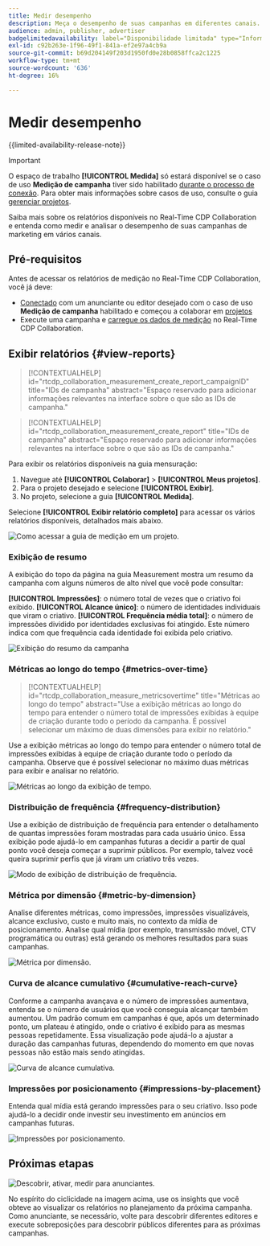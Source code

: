 ```yaml
---
title: Medir desempenho
description: Meça o desempenho de suas campanhas em diferentes canais. Saiba como usar e interpretar vários relatórios.
audience: admin, publisher, advertiser
badgelimitedavailability: label="Disponibilidade limitada" type="Informative" url="https://helpx.adobe.com/br/legal/product-descriptions/real-time-customer-data-platform-collaboration.html newtab=true"
exl-id: c92b263e-1f96-49f1-841a-ef2e97a4cb9a
source-git-commit: b69d204149f203d1950fd0e28b0858ffca2c1225
workflow-type: tm+mt
source-wordcount: '636'
ht-degree: 16%

---
```


# Medir desempenho

{{limited-availability-release-note}}

>[!IMPORTANT]
>
>O espaço de trabalho **[!UICONTROL Medida]** só estará disponível se o caso de uso **Medição de campanha** tiver sido habilitado [durante o processo de conexão](../connect/establishing-connections.md#connection-settings). Para obter mais informações sobre casos de uso, consulte o guia [gerenciar projetos](./manage-projects.md#project-use-cases).

Saiba mais sobre os relatórios disponíveis no Real-Time CDP Collaboration e entenda como medir e analisar o desempenho de suas campanhas de marketing em vários canais.

## Pré-requisitos

Antes de acessar os relatórios de medição no Real-Time CDP Collaboration, você já deve:

* [Conectado](/help/guide/connect/establishing-connections.md) com um anunciante ou editor desejado com o caso de uso **Medição de campanha** habilitado e começou a colaborar em [projetos](/help/guide/collaborate/manage-projects.md)
* Execute uma campanha e [carregue os dados de medição](/help/guide/setup/onboard-measurement-data.md) no Real-Time CDP Collaboration.

<!--

## Create a report {#create-report}

Hidden until functionality is live. At that point, move the contextualhelp from below into this section. 

The syntax rtcdp_collaboration_measurement_create_report is currently implemented in the UI. However, a preference would be to imlement the other contextualhelp ID from below instead, since that explicitly includes campaignID in the syntax. Need to sync up with UI team. More details in CORE-116991.

-->

## Exibir relatórios {#view-reports}

>[!CONTEXTUALHELP]
>id="rtcdp_collaboration_measurement_create_report_campaignID"
>title="IDs de campanha"
>abstract="Espaço reservado para adicionar informações relevantes na interface sobre o que são as IDs de campanha."

>[!CONTEXTUALHELP]
>id="rtcdp_collaboration_measurement_create_report"
>title="IDs de campanha"
>abstract="Espaço reservado para adicionar informações relevantes na interface sobre o que são as IDs de campanha."

Para exibir os relatórios disponíveis na guia mensuração:

1. Navegue até **[!UICONTROL Colaborar]** > **[!UICONTROL Meus projetos]**.
2. Para o projeto desejado e selecione **[!UICONTROL Exibir]**.
3. No projeto, selecione a guia **[!UICONTROL Medida]**.

Selecione **[!UICONTROL Exibir relatório completo]** para acessar os vários relatórios disponíveis, detalhados mais abaixo.

![Como acessar a guia de medição em um projeto.](/help/assets/collaborate/measure/measurement.gif)

### Exibição de resumo

A exibição do topo da página na guia Measurement mostra um resumo da campanha com alguns números de alto nível que você pode consultar:

**[!UICONTROL Impressões]**: o número total de vezes que o criativo foi exibido.
**[!UICONTROL Alcance único]**: o número de identidades individuais que viram o criativo.
**[!UICONTROL Frequência média total]**: o número de impressões dividido por identidades exclusivas foi atingido. Este número indica com que frequência cada identidade foi exibida pelo criativo.

![Exibição do resumo da campanha](/help/assets/collaborate/measure/campaign-summary.png)

### Métricas ao longo do tempo {#metrics-over-time}

>[!CONTEXTUALHELP]
>id="rtcdp_collaboration_measure_metricsovertime"
>title="Métricas ao longo do tempo"
>abstract="Use a exibição métricas ao longo do tempo para entender o número total de impressões exibidas à equipe de criação durante todo o período da campanha. É possível selecionar um máximo de duas dimensões para exibir no relatório."

Use a exibição métricas ao longo do tempo para entender o número total de impressões exibidas à equipe de criação durante todo o período da campanha. Observe que é possível selecionar no máximo duas métricas para exibir e analisar no relatório.

![Métricas ao longo da exibição de tempo.](/help/assets/collaborate/measure/metrics-over-time.png)

### Distribuição de frequência {#frequency-distribution}

Use a exibição de distribuição de frequência para entender o detalhamento de quantas impressões foram mostradas para cada usuário único. Essa exibição pode ajudá-lo em campanhas futuras a decidir a partir de qual ponto você deseja começar a suprimir públicos. Por exemplo, talvez você queira suprimir perfis que já viram um criativo três vezes.

![Modo de exibição de distribuição de frequência.](/help/assets/collaborate/measure/frequency-distribution.gif)

### Métrica por dimensão {#metric-by-dimension}

Analise diferentes métricas, como impressões, impressões visualizáveis, alcance exclusivo, custo e muito mais, no contexto da mídia de posicionamento. Analise qual mídia (por exemplo, transmissão móvel, CTV programática ou outras) está gerando os melhores resultados para suas campanhas.

![Métrica por dimensão.](/help/assets/collaborate/measure/metric-by-dimension.png)

### Curva de alcance cumulativo {#cumulative-reach-curve}

Conforme a campanha avançava e o número de impressões aumentava, entenda se o número de usuários que você conseguia alcançar também aumentou. Um padrão comum em campanhas é que, após um determinado ponto, um plateau é atingido, onde o criativo é exibido para as mesmas pessoas repetidamente. Essa visualização pode ajudá-lo a ajustar a duração das campanhas futuras, dependendo do momento em que novas pessoas não estão mais sendo atingidas.

![Curva de alcance cumulativa.](/help/assets/collaborate/measure/cumulative-reach-curve.png)

### Impressões por posicionamento {#impressions-by-placement}

Entenda qual mídia está gerando impressões para o seu criativo. Isso pode ajudá-lo a decidir onde investir seu investimento em anúncios em campanhas futuras.

![Impressões por posicionamento.](/help/assets/collaborate/measure/impressions-by-placement.png)

## Próximas etapas

![Descobrir, ativar, medir para anunciantes.](/help/assets/end-to-end-workflow/discover-activate-measure.png)

No espírito do ciclicidade na imagem acima, use os insights que você obteve ao visualizar os relatórios no planejamento da próxima campanha. Como anunciante, se necessário, volte para descobrir diferentes editores e execute sobreposições para descobrir públicos diferentes para as próximas campanhas.

